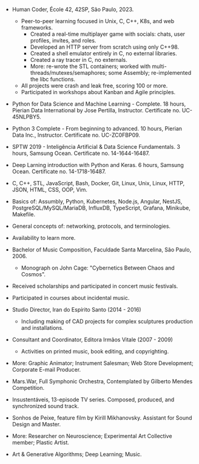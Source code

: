 * Human Coder, École 42, 42SP, São Paulo, 2023.
	* Peer-to-peer learning focused in Unix, C, C++, K8s, and web frameworks.
      * Created a real-time multiplayer game with socials: chats, user profiles, invites, and roles.
      * Developed an HTTP server from scratch using only C++98.
      * Created a shell emulator entirely in C, no external libraries.
	  * Created a ray tracer in C, no externals.
	  * More: re-wrote the STL containers; worked with multi-threads/mutexes/semaphores; some Assembly; re-implemented the libc functions.
	* All projects were crash and leak free, scoring 100 or more.
	* Participated in workshops about Kanban and Agile principles.

* Python for Data Science and Machine Learning - Complete. 18 hours, Pierian Data International by Jose Pertilla, Instructor. Certificate no. UC-45NLPBY5.
* Python 3 Complete - From beginning to advanced. 10 hours, Pierian Data Inc., Instructor. Certificate no. UC-ZC0FBP09.
* SPTW 2019 - Inteligência Artificial & Data Science Fundamentals. 3 hours, Samsung Ocean. Certificate no. 14-1644-16487.
* Deep Larning introduction with Python and Keras. 6 hours, Samsung Ocean. Certificate no. 14-1718-16487.

* C, C++, STL, JavaScript, Bash, Docker, Git, Linux, Unix, Linux, HTTP, JSON, HTML, CSS, OOP, Vim.
* Basics of: Assumbly, Python, Kubernetes, Node.js, Angular, NestJS, PostgreSQL/MySQL/MariaDB, InfluxDB, TypeScript, Grafana, Minikube, Makefile.
* General concepts of: networking, protocols, and terminologies.
* Availability to learn more.

* Bachelor of Music Composition, Faculdade Santa Marcelina, São Paulo, 2006.
    * Monograph on John Cage: "Cybernetics Between Chaos and Cosmos".
* Received scholarships and participated in concert music festivals.
* Participated in courses about incidental music.

* Studio Director, Iran do Espírito Santo (2014 - 2016)
	* Including making of CAD projects for complex sculptures production and installations.
* Consultant and Coordinator, Editora Irmãos Vitale (2007 - 2009)
	* Activities on printed music, book editing, and copyrighting.
* More: Graphic Animator; Instrument Salesman; Web Store Development; Corporate E-mail Producer.

* Mars.War, Full Symphonic Orchestra, Contemplated by Gilberto Mendes Competition.
* Insustentáveis, 13-episode TV series. Composed, produced, and synchronized sound track. 
* Sonhos de Peixe, feature film by Kirill Mikhanovsky. Assistant for Sound Design and Master.
* More: Researcher on Neuroscience; Experimental Art Collective member; Plastic Artist.

* Art & Generative Algorithms; Deep Learning; Music.
